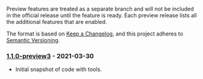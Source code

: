 Preview features are treated as a separate branch and will not be included in the official release until the feature is
ready. Each preview release lists all the additional features that are enabled.

The format is based on [Keep a Changelog](https://keepachangelog.com/en/1.0.0/),
and this project adheres to [Semantic Versioning](https://semver.org/spec/v2.0.0.html).

### <a name="1.1.0-preview3"/> 
### [1.1.0-preview3](https://www.nuget.org/packages/Microsoft.HybridRow/1.1.0-preview3) - 2021-03-30

- Initial snapshot of code with tools.